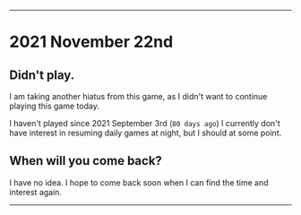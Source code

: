 
***

# 2021 November 22nd

## Didn't play.

I am taking another hiatus from this game, as I didn't want to continue playing this game today.

I haven't played since 2021 September 3rd (`80 days ago`) I currently don't have interest in resuming daily games at night, but I should at some point.

## When will you come back?

I have no idea. I hope to come back soon when I can find the time and interest again.

***
